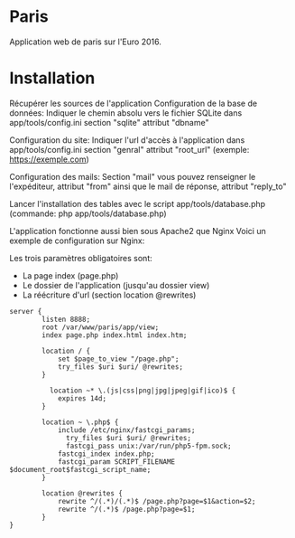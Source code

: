 # Paris
Application web de paris sur l'Euro 2016.

# Installation
Récupérer les sources de l'application
Configuration de la base de données:
  Indiquer le chemin absolu vers le fichier SQLite dans app/tools/config.ini section "sqlite" attribut "dbname"

Configuration du site:
  Indiquer l'url d'accès à l'application dans app/tools/config.ini section "genral" attribut "root_url" (exemple: https://exemple.com)

Configuration des mails:
  Section "mail" vous pouvez renseigner le l'expéditeur, attribut "from" ainsi que le mail de réponse, attribut "reply_to"

Lancer l'installation des tables avec le script app/tools/database.php (commande: php app/tools/database.php)

L'application fonctionne aussi bien sous Apache2 que Nginx
Voici un exemple de configuration sur Nginx:

Les trois paramètres obligatoires sont:
  * La page index (page.php)
  * Le dossier de l'application (jusqu'au dossier view)
  * La réécriture d'url (section location @rewrites)
```
server {
        listen 8888;
        root /var/www/paris/app/view;
        index page.php index.html index.htm;

      	location / {
      	   	set $page_to_view "/page.php";
          	try_files $uri $uri/ @rewrites;
      	}

	      location ~* \.(js|css|png|jpg|jpeg|gif|ico)$ {
            expires 14d;
        }
	
      	location ~ \.php$ {
          	include /etc/nginx/fastcgi_params;
      		  try_files $uri $uri/ @rewrites;
      		  fastcgi_pass unix:/var/run/php5-fpm.sock;
            fastcgi_index index.php;
            fastcgi_param SCRIPT_FILENAME $document_root$fastcgi_script_name;
      	}

      	location @rewrites {
      		rewrite ^/(.*)/(.*)$ /page.php?page=$1&action=$2;
      		rewrite ^/(.*)$ /page.php?page=$1;
      	}
}
```
